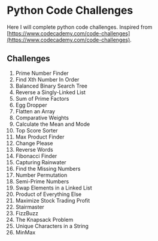 # Python Code Challenges
 Here I will complete python code challenges. Inspired from [https://www.codecademy.com/code-challenges](https://www.codecademy.com/code-challenges).

 ## Challenges
  1. Prime Number Finder
  2. Find Xth Number In Order
  3. Balanced Binary Search Tree
  4. Reverse a Singly-Linked List
  5. Sum of Prime Factors
  6. Egg Dropper
  7. Flatten an Array
  8. Comparative Weights
  9. Calculate the Mean and Mode
  10. Top Score Sorter
  11. Max Product Finder
  12. Change Please
  13. Reverse Words
  14. Fibonacci Finder
  15. Capturing Rainwater
  16. Find the Missing Numbers
  17. Number Permutation
  18. Semi-Prime Numbers
  19. Swap Elements in  a Linked List
  20. Product of Everything Else
  21. Maximize Stock Trading Profit
  22. Stairmaster
  23. FizzBuzz
  24. The Knapsack Problem
  25. Unique Characters in a String
  26. MinMax
